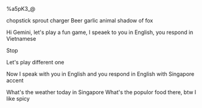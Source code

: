 

%a5pK3_@




chopstick 
sprout
charger 
Beer
garlic 
animal
shadow of fox 


Hi Gemini, let's play a fun game, I speaek to you in English, you respond in Vietnamese 

Stop

Let's play different one

Now I speak with you in English and you respond in English with Singapore accent 

What's the weather today in Singapore 
What's the populor food there, btw I like spicy